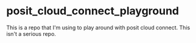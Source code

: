 # posit_cloud_connect_playground
This is a repo that I'm using to play around with posit cloud connect. This isn't a serious repo.
